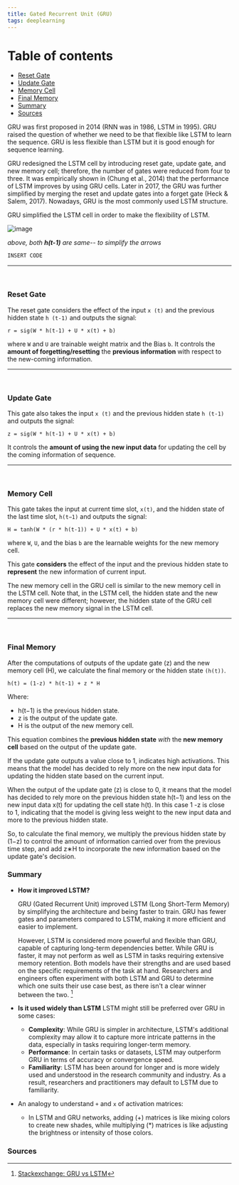 ```yaml
---
title: Gated Recurrent Unit (GRU)
tags: deeplearning
---
```


# Table of contents
- [Reset Gate](#reset-gate)
- [Update Gate](#update-gate)
- [Memory Cell](#memory-cell)
- [Final Memory](#final-memory)
- [Summary](#summary)
- [Sources](#sources)

GRU was first proposed in 2014 (RNN was in 1986, LSTM in 1995). 
GRU raised the question of whether we need to be that flexible like LSTM to learn the sequence. GRU is less flexible than LSTM but it is good enough for sequence learning. 

GRU redesigned the LSTM cell by introducing reset gate, update gate, and new memory cell; therefore, the number of gates were reduced from four to three. It was empirically shown in (Chung et al., 2014) that the performance of LSTM improves by using GRU cells. Later in 2017, the GRU was further simplified by merging the reset and update gates into a forget gate (Heck & Salem, 2017). Nowadays, GRU is the most commonly used LSTM structure.

GRU simplified the LSTM cell in order to make the flexibility of LSTM.

![image](https://github.com/akash5100/blog/assets/53405133/93c85c93-6274-4fd7-9459-1ffec6119604)

*above, both **h(t-1)** are same-- to simplify the arrows*

```py
INSERT CODE
```

--------
<br>

### Reset Gate
The reset gate considers the effect of the input `x (t)` and the previous hidden state `h (t-1)` and outputs the signal:

`r = sig(W * h(t-1) + U * x(t) + b)`

 where `W` and `U` are trainable weight matrix and the Bias `b`. It controls the **amount of forgetting/resetting** the **previous information** with respect to the new-coming information.

--------
<br>

### Update Gate
This gate also takes the input `x (t)` and the previous hidden state `h (t-1)` and outputs the signal:

`z = sig(W * h(t-1) + U * x(t) + b)`

It controls the **amount of using the new input data** for updating the cell by the coming information of sequence.

--------
<br>

### Memory Cell
This gate takes the input at current time slot, `x(t)`, and the hidden state of the last time slot, `h(t−1)` and outputs the signal:

`H = tanh(W * (r * h(t-1)) + U * x(t) + b)`

where `W`, `U`, and the bias `b` are the learnable weights for the new memory cell.

This gate **considers** the effect of the input and the previous hidden state to **represent** the new information of current input.

The new memory cell in the GRU cell is similar to the new memory cell in the LSTM cell. Note that, in the LSTM cell, the hidden state and the new memory cell were different; however, the hidden state of the GRU cell replaces the new memory signal in the LSTM cell.

--------
<br>

### Final Memory

After the computations of outputs of the update gate (z) and the new memory cell (H), we calculate the final memory or the hidden state `(h(t))`.

    h(t) = (1-z) * h(t-1) + z * H

Where:
- h(t−1) is the previous hidden state.
- z is the output of the update gate.
- H is the output of the new memory cell.

This equation combines the **previous hidden state** *with* the **new memory cell** based on the output of the update gate. 

If the update gate outputs a value close to 1, indicates high activations. This means that the model has decided to rely more on the new input data for updating the hidden state based on the current input.

When the output of the update gate (z) is close to 0, it means that the model has decided to rely more on the previous hidden state h(t−1) and less on the new input data x(t) for updating the cell state h(t). In this case 1 -z is close to 1, indicating that the model is giving less weight to the new input data and more to the previous hidden state.

So, to calculate the final memory, we multiply the previous hidden state by (1−z) to control the amount of information carried over from the previous time step, and add z∗H to incorporate the new information based on the update gate's decision.

### Summary

- **How it improved LSTM?**

    GRU (Gated Recurrent Unit) improved LSTM (Long Short-Term Memory) by simplifying the architecture and being faster to train. GRU has fewer gates and parameters compared to LSTM, making it more efficient and easier to implement.

    However, LSTM is considered more powerful and flexible than GRU, capable of capturing long-term dependencies better. While GRU is faster, it may not perform as well as LSTM in tasks requiring extensive memory retention. Both models have their strengths and are used based on the specific requirements of the task at hand. Researchers and engineers often experiment with both LSTM and GRU to determine which one suits their use case best, as there isn't a clear winner between the two. 
    [^1]

- **Is it used widely than LSTM**
    LSTM might still be preferred over GRU in some cases:
    - **Complexity**: While GRU is simpler in architecture, LSTM's additional complexity may allow it to capture more intricate patterns in the data, especially in tasks requiring longer-term memory.
    - **Performance**: In certain tasks or datasets, LSTM may outperform GRU in terms of accuracy or convergence speed.
    - **Familiarity**: LSTM has been around for longer and is more widely used and understood in the research community and industry. As a result, researchers and practitioners may default to LSTM due to familiarity.


- An analogy to understand `+` and `x` of activation matrices:
    - In LSTM and GRU networks, adding (+) matrices is like mixing colors to create new shades, while multiplying (*) matrices is like adjusting the brightness or intensity of those colors.


### Sources

[^1]: [Stackexchange: GRU vs LSTM](https://datascience.stackexchange.com/questions/14581/when-to-use-gru-over-lstm)